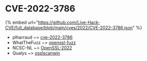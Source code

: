 # CVE-2022-3786
{% embed url="https://github.com/Live-Hack-CVE/full_database/blob/main/cves/2022/CVE-2022-3786.json" %}

* plharraud ~> [cve-2022-3786](https://www.alice-snow.ru/2022/database/cve-2022-3786/cve-2022-3786-plharraud)
* WhatTheFuzz ~> [openssl-fuzz](https://www.alice-snow.ru/2022/database/cve-2022-3786/openssl-fuzz-whatthefuzz)
* NCSC-NL ~> [OpenSSL-2022](https://www.alice-snow.ru/2022/database/cve-2022-3786/openssl-2022-ncsc-nl)
* Qualys ~> [osslscanwin](https://www.alice-snow.ru/2022/database/cve-2022-3786/osslscanwin-qualys)